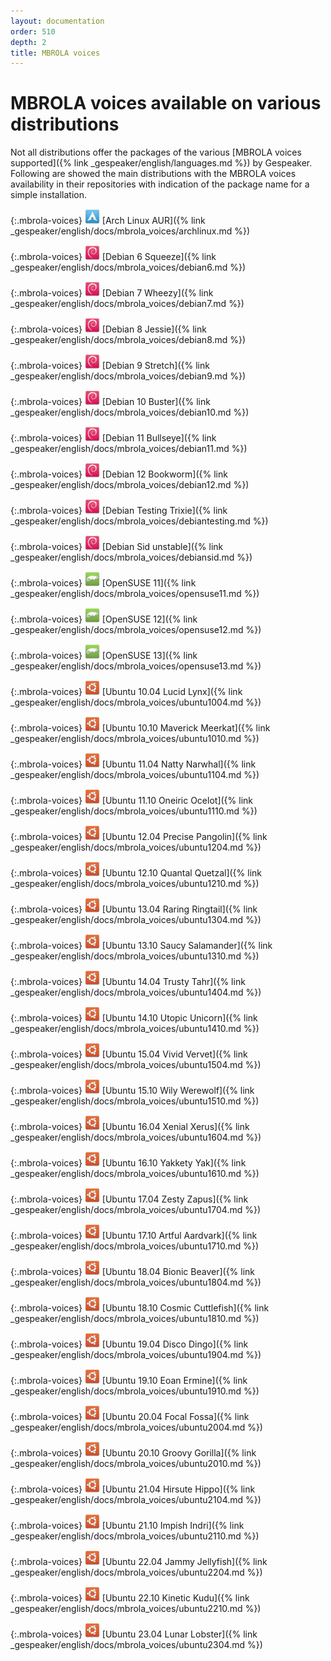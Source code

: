 ```yaml
---
layout: documentation
order: 510
depth: 2
title: MBROLA voices
---
```

# MBROLA voices available on various distributions

Not all distributions offer the packages of the various 
[MBROLA voices supported]({% link _gespeaker/english/languages.md %})
by Gespeaker.
Following are showed the main distributions with the MBROLA voices availability
in their repositories with indication of the package name for a simple
installation.

{:.mbrola-voices}
![Arch Linux](/theme/images/archlinux-24.png) [Arch Linux AUR]({% link _gespeaker/english/docs/mbrola_voices/archlinux.md %})

{:.mbrola-voices}
![Debian](/theme/images/debian-24.png) [Debian 6 Squeeze]({% link _gespeaker/english/docs/mbrola_voices/debian6.md %})

{:.mbrola-voices}
![Debian](/theme/images/debian-24.png) [Debian 7 Wheezy]({% link _gespeaker/english/docs/mbrola_voices/debian7.md %})

{:.mbrola-voices}
![Debian](/theme/images/debian-24.png) [Debian 8 Jessie]({% link _gespeaker/english/docs/mbrola_voices/debian8.md %})

{:.mbrola-voices}
![Debian](/theme/images/debian-24.png) [Debian 9 Stretch]({% link _gespeaker/english/docs/mbrola_voices/debian9.md %})

{:.mbrola-voices}
![Debian](/theme/images/debian-24.png) [Debian 10 Buster]({% link _gespeaker/english/docs/mbrola_voices/debian10.md %})

{:.mbrola-voices}
![Debian](/theme/images/debian-24.png) [Debian 11 Bullseye]({% link _gespeaker/english/docs/mbrola_voices/debian11.md %})

{:.mbrola-voices}
![Debian](/theme/images/debian-24.png) [Debian 12 Bookworm]({% link _gespeaker/english/docs/mbrola_voices/debian12.md %})

{:.mbrola-voices}
![Debian](/theme/images/debian-24.png) [Debian Testing Trixie]({% link _gespeaker/english/docs/mbrola_voices/debiantesting.md %})

{:.mbrola-voices}
![Debian](/theme/images/debian-24.png) [Debian Sid unstable]({% link _gespeaker/english/docs/mbrola_voices/debiansid.md %})

{:.mbrola-voices}
![OpenSUSE](/theme/images/opensuse-24.png) [OpenSUSE 11]({% link _gespeaker/english/docs/mbrola_voices/opensuse11.md %})

{:.mbrola-voices}
![OpenSUSE](/theme/images/opensuse-24.png) [OpenSUSE 12]({% link _gespeaker/english/docs/mbrola_voices/opensuse12.md %})

{:.mbrola-voices}
![OpenSUSE](/theme/images/opensuse-24.png) [OpenSUSE 13]({% link _gespeaker/english/docs/mbrola_voices/opensuse13.md %})

{:.mbrola-voices}
![Ubuntu](/theme/images/ubuntu-24.png) [Ubuntu 10.04 Lucid Lynx]({% link _gespeaker/english/docs/mbrola_voices/ubuntu1004.md %})

{:.mbrola-voices}
![Ubuntu](/theme/images/ubuntu-24.png) [Ubuntu 10.10 Maverick Meerkat]({% link _gespeaker/english/docs/mbrola_voices/ubuntu1010.md %})

{:.mbrola-voices}
![Ubuntu](/theme/images/ubuntu-24.png) [Ubuntu 11.04 Natty Narwhal]({% link _gespeaker/english/docs/mbrola_voices/ubuntu1104.md %})

{:.mbrola-voices}
![Ubuntu](/theme/images/ubuntu-24.png) [Ubuntu 11.10 Oneiric Ocelot]({% link _gespeaker/english/docs/mbrola_voices/ubuntu1110.md %})

{:.mbrola-voices}
![Ubuntu](/theme/images/ubuntu-24.png) [Ubuntu 12.04 Precise Pangolin]({% link _gespeaker/english/docs/mbrola_voices/ubuntu1204.md %})

{:.mbrola-voices}
![Ubuntu](/theme/images/ubuntu-24.png) [Ubuntu 12.10 Quantal Quetzal]({% link _gespeaker/english/docs/mbrola_voices/ubuntu1210.md %})

{:.mbrola-voices}
![Ubuntu](/theme/images/ubuntu-24.png) [Ubuntu 13.04 Raring Ringtail]({% link _gespeaker/english/docs/mbrola_voices/ubuntu1304.md %})

{:.mbrola-voices}
![Ubuntu](/theme/images/ubuntu-24.png) [Ubuntu 13.10 Saucy Salamander]({% link _gespeaker/english/docs/mbrola_voices/ubuntu1310.md %})

{:.mbrola-voices}
![Ubuntu](/theme/images/ubuntu-24.png) [Ubuntu 14.04 Trusty Tahr]({% link _gespeaker/english/docs/mbrola_voices/ubuntu1404.md %})

{:.mbrola-voices}
![Ubuntu](/theme/images/ubuntu-24.png) [Ubuntu 14.10 Utopic Unicorn]({% link _gespeaker/english/docs/mbrola_voices/ubuntu1410.md %})

{:.mbrola-voices}
![Ubuntu](/theme/images/ubuntu-24.png) [Ubuntu 15.04 Vivid Vervet]({% link _gespeaker/english/docs/mbrola_voices/ubuntu1504.md %})

{:.mbrola-voices}
![Ubuntu](/theme/images/ubuntu-24.png) [Ubuntu 15.10 Wily Werewolf]({% link _gespeaker/english/docs/mbrola_voices/ubuntu1510.md %})

{:.mbrola-voices}
![Ubuntu](/theme/images/ubuntu-24.png) [Ubuntu 16.04 Xenial Xerus]({% link _gespeaker/english/docs/mbrola_voices/ubuntu1604.md %})

{:.mbrola-voices}
![Ubuntu](/theme/images/ubuntu-24.png) [Ubuntu 16.10 Yakkety Yak]({% link _gespeaker/english/docs/mbrola_voices/ubuntu1610.md %})

{:.mbrola-voices}
![Ubuntu](/theme/images/ubuntu-24.png) [Ubuntu 17.04 Zesty Zapus]({% link _gespeaker/english/docs/mbrola_voices/ubuntu1704.md %})

{:.mbrola-voices}
![Ubuntu](/theme/images/ubuntu-24.png) [Ubuntu 17.10 Artful Aardvark]({% link _gespeaker/english/docs/mbrola_voices/ubuntu1710.md %})

{:.mbrola-voices}
![Ubuntu](/theme/images/ubuntu-24.png) [Ubuntu 18.04 Bionic Beaver]({% link _gespeaker/english/docs/mbrola_voices/ubuntu1804.md %})

{:.mbrola-voices}
![Ubuntu](/theme/images/ubuntu-24.png) [Ubuntu 18.10 Cosmic Cuttlefish]({% link _gespeaker/english/docs/mbrola_voices/ubuntu1810.md %})

{:.mbrola-voices}
![Ubuntu](/theme/images/ubuntu-24.png) [Ubuntu 19.04 Disco Dingo]({% link _gespeaker/english/docs/mbrola_voices/ubuntu1904.md %})

{:.mbrola-voices}
![Ubuntu](/theme/images/ubuntu-24.png) [Ubuntu 19.10 Eoan Ermine]({% link _gespeaker/english/docs/mbrola_voices/ubuntu1910.md %})

{:.mbrola-voices}
![Ubuntu](/theme/images/ubuntu-24.png) [Ubuntu 20.04 Focal Fossa]({% link _gespeaker/english/docs/mbrola_voices/ubuntu2004.md %})

{:.mbrola-voices}
![Ubuntu](/theme/images/ubuntu-24.png) [Ubuntu 20.10 Groovy Gorilla]({% link _gespeaker/english/docs/mbrola_voices/ubuntu2010.md %})

{:.mbrola-voices}
![Ubuntu](/theme/images/ubuntu-24.png) [Ubuntu 21.04 Hirsute Hippo]({% link _gespeaker/english/docs/mbrola_voices/ubuntu2104.md %})

{:.mbrola-voices}
![Ubuntu](/theme/images/ubuntu-24.png) [Ubuntu 21.10 Impish Indri]({% link _gespeaker/english/docs/mbrola_voices/ubuntu2110.md %})

{:.mbrola-voices}
![Ubuntu](/theme/images/ubuntu-24.png) [Ubuntu 22.04 Jammy Jellyfish]({% link _gespeaker/english/docs/mbrola_voices/ubuntu2204.md %})

{:.mbrola-voices}
![Ubuntu](/theme/images/ubuntu-24.png) [Ubuntu 22.10 Kinetic Kudu]({% link _gespeaker/english/docs/mbrola_voices/ubuntu2210.md %})

{:.mbrola-voices}
![Ubuntu](/theme/images/ubuntu-24.png) [Ubuntu 23.04 Lunar Lobster]({% link _gespeaker/english/docs/mbrola_voices/ubuntu2304.md %})

